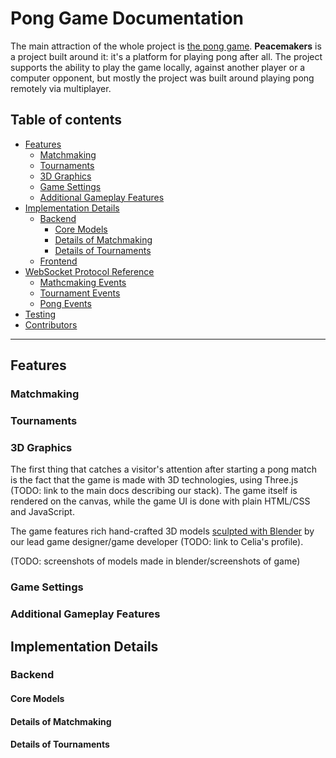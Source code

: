 # Pong Game Documentation

The main attraction of the whole project is [the pong game](https://en.wikipedia.org/wiki/Pong). **Peacemakers** is a project built around it: it's a platform for playing pong after all. The project supports the ability to play the game locally, against another player or a computer opponent, but mostly the project was built around playing pong remotely via multiplayer.

## Table of contents
- [Features](#features)
  - [Matchmaking](#matchmaking)
  - [Tournaments](#tournaments)
  - [3D Graphics](#3d-graphics)
  - [Game Settings](#game-settings)
  - [Additional Gameplay Features](#additional-gameplay-features)
- [Implementation Details](#implementation-details)
  - [Backend](#backend)
    - [Core Models](#core-models)
    - [Details of Matchmaking](#details-of-matchmaking)
    - [Details of Tournaments](#details-of-tournaments)
  - [Frontend](#frontend)
- [WebSocket Protocol Reference](#websocket-protocol-reference)
  - [Mathcmaking Events](#matchmaking-events)
  - [Tournament Events](#tournament-events)
  - [Pong Events](#pong-events)
- [Testing](#testing)
- [Contributors](#contributors)

---

## Features

### Matchmaking

### Tournaments

### 3D Graphics

The first thing that catches a visitor's attention after starting a pong match is the fact that the game is made with 3D technologies, using Three.js (TODO: link to the main docs describing our stack). The game itself is rendered on the canvas, while the game UI is done with plain HTML/CSS and JavaScript.

The game features rich hand-crafted 3D models [sculpted with Blender](https://en.wikipedia.org/wiki/Blender_(software)) by our lead game designer/game developer (TODO: link to Celia's profile). 

(TODO: screenshots of models made in blender/screenshots of game)

### Game Settings

### Additional Gameplay Features

## Implementation Details

### Backend

#### Core Models

#### Details of Matchmaking

#### Details of Tournaments
